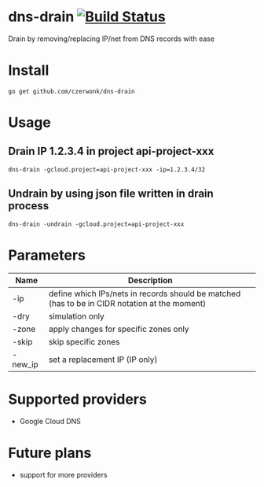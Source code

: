 # dns-drain [![Build Status](https://travis-ci.org/czerwonk/dns-drain.svg)][travis]
Drain by removing/replacing IP/net from DNS records with ease

# Install
```
go get github.com/czerwonk/dns-drain
```
# Usage

## Drain IP 1.2.3.4 in project api-project-xxx
```
dns-drain -gcloud.project=api-project-xxx -ip=1.2.3.4/32
``` 

## Undrain by using json file written in drain process
```
dns-drain -undrain -gcloud.project=api-project-xxx
```

# Parameters

Name     | Description
---------|-------------
-ip | define which IPs/nets in records should be matched  (has to be in CIDR notation at the moment)
-dry | simulation only
-zone | apply changes for specific zones only
-skip | skip specific zones
-new_ip | set a replacement IP (IP only)

# Supported providers
* Google Cloud DNS

# Future plans
* support for more providers

[travis]: https://travis-ci.org/czerwonk/dns-drain
